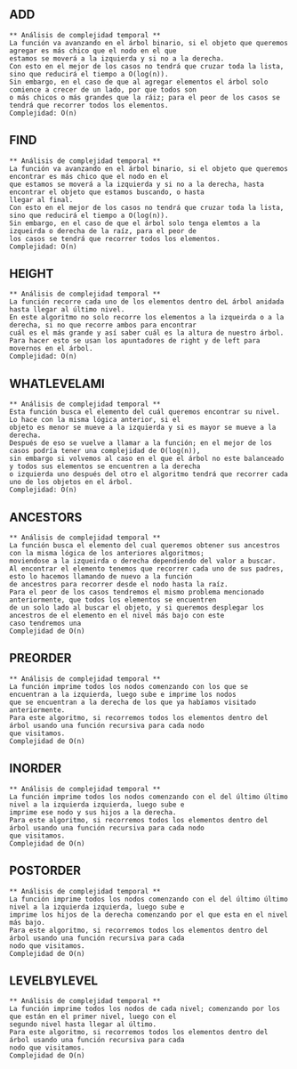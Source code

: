 ## ADD
	** Análisis de complejidad temporal **
	La función va avanzando en el árbol binario, si el objeto que queremos agregar es más chico que el nodo en el que 
	estamos se moverá a la izquierda y si no a la derecha.
	Con esto en el mejor de los casos no tendrá que cruzar toda la lista, sino que reducirá el tiempo a O(log(n)).
	Sin embargo, en el caso de que al agregar elementos el árbol solo comience a crecer de un lado, por que todos son 
	o más chicos o más grandes que la ráiz; para el peor de los casos se tendrá que recorrer todos los elementos.
	Complejidad: O(n)

## FIND
	** Análisis de complejidad temporal **
	La función va avanzando en el árbol binario, si el objeto que queremos encontrar es más chico que el nodo en el 
	que estamos se moverá a la izquierda y si no a la derecha, hasta encontrar el objeto que estamos buscando, o hasta 
	llegar al final.
	Con esto en el mejor de los casos no tendrá que cruzar toda la lista, sino que reducirá el tiempo a O(log(n)).
	Sin embargo, en el caso de que el árbol solo tenga elemtos a la izqueirda o derecha de la raíz, para el peor de 
	los casos se tendrá que recorrer todos los elementos.
	Complejidad: O(n)


## HEIGHT
	** Análisis de complejidad temporal **
	La función recorre cada uno de los elementos dentro deL árbol anidada hasta llegar al último nivel.
	En este algoritmo no solo recorre los elementos a la izqueirda o a la derecha, si no que recorre ambos para encontrar 
	cuál es el más grande y así saber cuál es la altura de nuestro árbol.
	Para hacer esto se usan los apuntadores de right y de left para movernos en el árbol.
	Complejidad: O(n)


## WHATLEVELAMI
	** Análisis de complejidad temporal **
	Esta función busca el elemento del cuál queremos encontrar su nivel. Lo hace con la misma lógica anterior, si el 
	objeto es menor se mueve a la izquierda y si es mayor se mueve a la derecha.
	Después de eso se vuelve a llamar a la función; en el mejor de los casos podría tener una complejidad de O(log(n)), 
	sin embargo si volvemos al caso en el que el árbol no este balanceado y todos sus elementos se encuentren a la derecha 
	o izquierda uno después del otro el algoritmo tendrá que recorrer cada uno de los objetos en el árbol.
	Complejidad: O(n)


## ANCESTORS
	** Análisis de complejidad temporal **
	La función busca el elemento del cual queremos obtener sus ancestros con la misma lógica de los anteriores algoritmos; 
	moviendose a la izqueirda o derecha dependiendo del valor a buscar. 
	Al encontrar el elemento tenemos que recorrer cada uno de sus padres, esto lo hacemos llamando de nuevo a la función 
	de ancestros para recorrer desde el nodo hasta la raíz. 
	Para el peor de los casos tendremos el mismo problema mencionado anteriormente, que todos los elementos se encuentren 
	de un solo lado al buscar el objeto, y si queremos desplegar los ancestros de el elemento en el nivel más bajo con este 
	caso tendremos una 
	Complejidad de O(n)


## PREORDER
	** Análisis de complejidad temporal **
	La función imprime todos los nodos comenzando con los que se encuentran a la izquierda, luego sube e imprime los nodos 
	que se encuentran a la derecha de los que ya habíamos visitado anteriormente.
	Para este algoritmo, si recorremos todos los elementos dentro del árbol usando una función recursiva para cada nodo 
	que visitamos.
	Complejidad de O(n)


## INORDER
	** Análisis de complejidad temporal **
	La función imprime todos los nodos comenzando con el del último último nivel a la izquierda izquierda, luego sube e 
	imprime ese nodo y sus hijos a la derecha.
	Para este algoritmo, si recorremos todos los elementos dentro del árbol usando una función recursiva para cada nodo 
	que visitamos.
	Complejidad de O(n)


## POSTORDER
	** Análisis de complejidad temporal **
	La función imprime todos los nodos comenzando con el del último último nivel a la izquierda izquierda, luego sube e 
	imprime los hijos de la derecha comenzando por el que esta en el nivel más bajo.
	Para este algoritmo, si recorremos todos los elementos dentro del árbol usando una función recursiva para cada 
	nodo que visitamos.
	Complejidad de O(n)


## LEVELBYLEVEL
	** Análisis de complejidad temporal **
	La función imprime todos los nodos de cada nivel; comenzando por los que están en el primer nivel, luego con el 
	segundo nivel hasta llegar al último.
	Para este algoritmo, si recorremos todos los elementos dentro del árbol usando una función recursiva para cada 
	nodo que visitamos.
	Complejidad de O(n)
